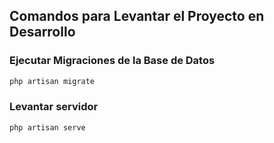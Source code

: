 ## Comandos para Levantar el Proyecto en Desarrollo

### Ejecutar Migraciones de la Base de Datos
```bash
php artisan migrate
```

### Levantar servidor
```bash
php artisan serve
```
